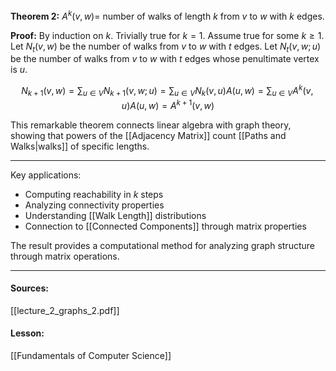 **Theorem 2:** $A^k(v, w) =$ number of walks of length $k$ from $v$ to $w$ with $k$ edges.

**Proof:** By induction on $k$. Trivially true for $k = 1$. Assume true for some $k \geq 1$. Let $N_t(v, w)$ be the number of walks from $v$ to $w$ with $t$ edges. Let $N_t(v, w; u)$ be the number of walks from $v$ to $w$ with $t$ edges whose penultimate vertex is $u$.

$$N_{k+1}(v, w) = \sum_{u \in V} N_{k+1}(v, w; u) = \sum_{u \in V} N_k(v, u)A(u, w) = \sum_{u \in V} A^k(v, u)A(u, w) = A^{k+1}(v, w)$$

This remarkable theorem connects linear algebra with graph theory, showing that powers of the [[Adjacency Matrix]] count [[Paths and Walks|walks]] of specific lengths.

---

Key applications:
- Computing reachability in $k$ steps
- Analyzing connectivity properties
- Understanding [[Walk Length]] distributions
- Connection to [[Connected Components]] through matrix properties

The result provides a computational method for analyzing graph structure through matrix operations.

---
#### Sources:
[[lecture_2_graphs_2.pdf]]
#### Lesson:
[[Fundamentals of Computer Science]]